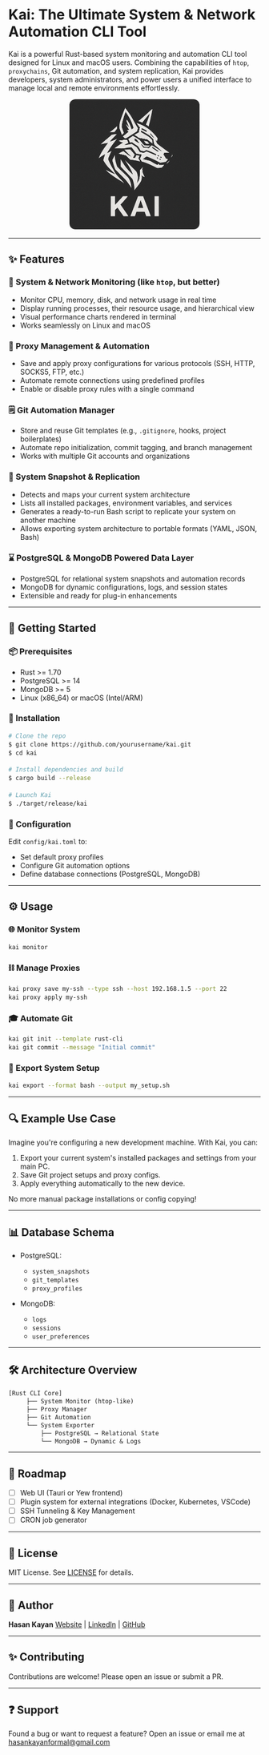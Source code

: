# Kai: The Ultimate System & Network Automation CLI Tool

Kai is a powerful Rust-based system monitoring and automation CLI tool designed for Linux and macOS users. Combining the capabilities of `htop`, `proxychains`, Git automation, and system replication, Kai provides developers, system administrators, and power users a unified interface to manage local and remote environments effortlessly.

<p align="center">
  <img src="https://raw.githubusercontent.com/hasan-kayan/Kai/main/assets/kai.png" alt="Kai Logo" width="260" style="border-radius: 12px;" />
</p>


---

## ✨ Features

### 🤖 System & Network Monitoring (like `htop`, but better)

* Monitor CPU, memory, disk, and network usage in real time
* Display running processes, their resource usage, and hierarchical view
* Visual performance charts rendered in terminal
* Works seamlessly on Linux and macOS

### 🚪 Proxy Management & Automation

* Save and apply proxy configurations for various protocols (SSH, HTTP, SOCKS5, FTP, etc.)
* Automate remote connections using predefined profiles
* Enable or disable proxy rules with a single command

### 🗒 Git Automation Manager

* Store and reuse Git templates (e.g., `.gitignore`, hooks, project boilerplates)
* Automate repo initialization, commit tagging, and branch management
* Works with multiple Git accounts and organizations

### 🚀 System Snapshot & Replication

* Detects and maps your current system architecture
* Lists all installed packages, environment variables, and services
* Generates a ready-to-run Bash script to replicate your system on another machine
* Allows exporting system architecture to portable formats (YAML, JSON, Bash)

### ⌛ PostgreSQL & MongoDB Powered Data Layer

* PostgreSQL for relational system snapshots and automation records
* MongoDB for dynamic configurations, logs, and session states
* Extensible and ready for plug-in enhancements

---

## 🚀 Getting Started

### 📦 Prerequisites

* Rust >= 1.70
* PostgreSQL >= 14
* MongoDB >= 5
* Linux (x86\_64) or macOS (Intel/ARM)

### 📂 Installation

```bash
# Clone the repo
$ git clone https://github.com/yourusername/kai.git
$ cd kai

# Install dependencies and build
$ cargo build --release

# Launch Kai
$ ./target/release/kai
```

### 🔧 Configuration

Edit `config/kai.toml` to:

* Set default proxy profiles
* Configure Git automation options
* Define database connections (PostgreSQL, MongoDB)

---

## ⚙ Usage

### 🌐 Monitor System

```bash
kai monitor
```

### ⛓ Manage Proxies

```bash
kai proxy save my-ssh --type ssh --host 192.168.1.5 --port 22
kai proxy apply my-ssh
```

### 🎓 Automate Git

```bash
kai git init --template rust-cli
kai git commit --message "Initial commit"
```

### 🧪 Export System Setup

```bash
kai export --format bash --output my_setup.sh
```

---

## 🔍 Example Use Case

Imagine you're configuring a new development machine. With Kai, you can:

1. Export your current system's installed packages and settings from your main PC.
2. Save Git project setups and proxy configs.
3. Apply everything automatically to the new device.

No more manual package installations or config copying!

---

## 📊 Database Schema

* PostgreSQL:

  * `system_snapshots`
  * `git_templates`
  * `proxy_profiles`
* MongoDB:

  * `logs`
  * `sessions`
  * `user_preferences`

---

## 🛠 Architecture Overview

```
[Rust CLI Core]
     ├── System Monitor (htop-like)
     ├── Proxy Manager
     ├── Git Automation
     └── System Exporter
         ├── PostgreSQL → Relational State
         └── MongoDB → Dynamic & Logs
```

---

## 📖 Roadmap

* [ ] Web UI (Tauri or Yew frontend)
* [ ] Plugin system for external integrations (Docker, Kubernetes, VSCode)
* [ ] SSH Tunneling & Key Management
* [ ] CRON job generator

---

## 💼 License

MIT License. See [LICENSE](./LICENSE) for details.

---

## 👤 Author

**Hasan Kayan**
[Website](https://www.hasankayan.com) | [LinkedIn](https://linkedin.com/in/hasan-kayan-37a59319b) | [GitHub](https://github.com/hasan-kayan)

---

## ✨ Contributing

Contributions are welcome! Please open an issue or submit a PR.

---

## ❓ Support

Found a bug or want to request a feature? Open an issue or email me at [hasankayanformal@gmail.com](mailto:hasankayanformal@gmail.com)
